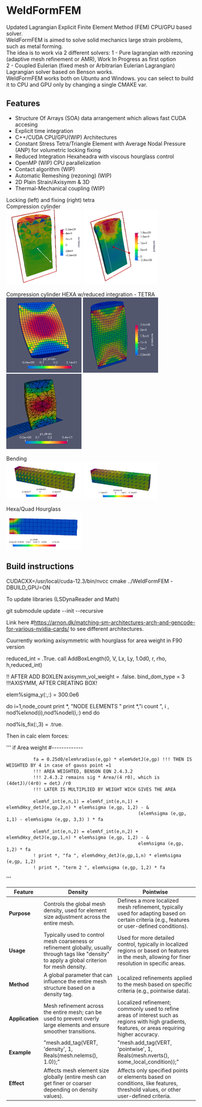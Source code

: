 # WeldFormFEM
Updated Lagrangian Explicit Finite Element Method (FEM) CPU/GPU based solver. \
WeldFormFEM is aimed to solve solid mechanics large strain problems, such as metal forming. \
The idea is to work via 2 different solvers:
1 - Pure lagrangian with rezoning (adaptive mesh refinement or AMR), Work In Progress as first option \
2 - Coupled Eulerian (fixed mesh or Arbitrarian Eulerian Lagrangian) Lagrangian solver based on Benson works. \
WeldFormFEM works both on Ubuntu and Windows.
you can select to build it to CPU and GPU only by changing a single CMAKE var.

## Features
- Structure Of Arrays (SOA) data arrangement which allows fast CUDA accesing
- Explicit time integration
- C++/CUDA CPU/GPU(WIP) Architectures
- Constant Stress Tetra/Triangle Element with Average Nodal Pressure (ANP) for volumetric locking fixing
- Reduced Integration Hexaheadra with viscous hourglass control
- OpenMP (WIP) CPU  parallelization
- Contact algorithm (WIP)
- Automatic Remeshing (rezoning) (WIP)
- 2D Plain Strain/Axisymm & 3D
- Thermal-Mechanical coupling (WIP)

Locking (left) and fixing (right) tetra \
Compression cylinder \
<img src="https://github.com/luchete80/WeldFormFEM/blob/master/20250117_2.png" width="200" height="200">
<img src="https://github.com/luchete80/WeldFormFEM/blob/master/20250117_1.png" width="200" height="200">

Compression cylinder HEXA w/reduced integration - TETRA \
<img src="https://github.com/luchete80/WeldFormFEM/blob/master/images/hexa_pl_strain.png" width="200" height="200">
<img src="https://github.com/luchete80/WeldFormFEM/blob/master/images/hexa_pressure.png" width="200" height="200">
<img src="https://github.com/luchete80/WeldFormFEM/blob/master/images/tetra_pl_strain.png" width="200" height="200">


Bending \
<img src="https://github.com/luchete80/WeldFormFEM/blob/master/20250117_4.png" width="200" height="100">
<img src="https://github.com/luchete80/WeldFormFEM/blob/master/20250117_3.png" width="200" height="100">

Hexa/Quad Hourglass \
<img src="https://github.com/luchete80/WeldFormFEM/blob/master/20240610_2.png" width="200" height="100">

## Build instructions

CUDACXX=/usr/local/cuda-12.3/bin/nvcc cmake ../WeldFormFEM -DBUILD_GPU=ON

To update libraries (LSDynaReader and Math)

git submodule update --init --recursive



Link here #https://arnon.dk/matching-sm-architectures-arch-and-gencode-for-various-nvidia-cards/ to see different architectures. 


Cuurrently working axisymmetric with hourglass for area weight in F90 version

  reduced_int = .True.
  call AddBoxLength(0, V, Lx, Ly, 1.0d0, r, rho, h,reduced_int)

  !! AFTER ADD BOXLEN
  axisymm_vol_weight = .false.
  bind_dom_type = 3 !!!AXISYMM, AFTER CREATING BOX!

  
  elem%sigma_y(:,:) = 300.0e6
  
  do i=1,node_count
  print *, "NODE ELEMENTS "
    print *,"i count ", i , nod%elxnod(i),nod%nodel(i,:)
  end do

  nod%is_fix(:,3) = .true.
 
 
Then in calc elem forces:

'''
if Area weight
#-------------

              fa = 0.25d0/elem%radius(e,gp) * elem%detJ(e,gp) !!! THEN IS WEIGHTED BY 4 in case of gauss point =1
              !!! AREA WEIGHTED, BENSON EQN 2.4.3.2
              !!! 2.4.3.2 remains sig * Area/(4 r0), which is (4detJ)/(4r0) = detJ /r0
              !!! LATER IS MULTIPLIED BY WEIGHT WICH GIVES THE AREA

              elem%f_int(e,n,1) = elem%f_int(e,n,1) + elem%dHxy_detJ(e,gp,2,n) * elem%sigma (e,gp, 1,2) - &
                                                     (elem%sigma (e,gp, 1,1) - elem%sigma (e,gp, 3,3) ) * fa
                                                     
              elem%f_int(e,n,2) = elem%f_int(e,n,2) + elem%dHxy_detJ(e,gp,1,n) * elem%sigma (e,gp, 1,2) - &
                                                     elem%sigma (e,gp, 1,2) * fa          
              ! print *, "fa ", elem%dHxy_detJ(e,gp,1,n) * elem%sigma (e,gp, 1,2)
              ! print *, "term 2 ", elem%sigma (e,gp, 1,2) * fa    
              
'''

| Feature         | **Density**                                             | **Pointwise**                                       |
|-----------------|---------------------------------------------------------|----------------------------------------------------|
| **Purpose**     | Controls the global mesh density, used for element size adjustment across the entire mesh. | Defines a more localized mesh refinement, typically used for adapting based on certain criteria (e.g., features or user-defined conditions). |
| **Usage**       | Typically used to control mesh coarseness or refinement globally, usually through tags like "density" to apply a global criterion for mesh density. | Used for more detailed control, typically in localized regions or based on features in the mesh, allowing for finer resolution in specific areas. |
| **Method**      | A global parameter that can influence the entire mesh structure based on a density tag. | Localized refinements applied to the mesh based on specific criteria (e.g., pointwise data). |
| **Application** | Mesh refinement across the entire mesh; can be used to prevent overly large elements and ensure smoother transitions. | Localized refinement; commonly used to refine areas of interest such as regions with high gradients, features, or areas requiring higher accuracy. |
| **Example**     | "mesh.add_tag(VERT, 'density', 1, Reals(mesh.nelems(), 1.0));" | "mesh.add_tag(VERT, 'pointwise', 1, Reals(mesh.nverts(), some_local_condition));" |
| **Effect**      | Affects mesh element size globally (entire mesh can get finer or coarser depending on density values). | Affects only specified points or elements based on conditions, like features, threshold values, or other user-defined criteria. |
